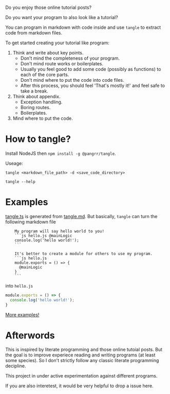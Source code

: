 Do you enjoy those online tutorial posts?

Do you want your program to also look like a tutorial?

You can program in markdown with code inside and use `tangle` to extract code from markdown files.

To get started creating your tutorial like program:
1. Think and write about key points.
    - Don't mind the completeness of your program.
    - Don't mind route works or boilerplates.
    - Usually you feel good to add some code (possibly as functions) to each of the core parts.
    - Don't mind where to put the code into code files.
    - After this process, you should feel 'That's mostly it!' and feel safe to take a break.
2. Think about appendix.
    - Exception handling.
    - Boring routes.
    - Boilerplates.
3. Mind where to put the code.


# How to tangle?
Install NodeJS then `npm install -g @pangrr/tangle`.

Useage:
```
tangle <markdown_file_path> -d <save_code_directory>
```
```
tangle --help
```

# Examples
[tangle.ts](src/tangle.ts) is generated from [tangle.md](src/tangle.md). But basically, `tangle` can turn the following markdown file

        My program will say hello world to you!
        ```js hello.js @mainLogic
        console.log('hello world!');
        ```

        It's better to create a module for others to use my program.
        ```js hello.js
        module.exports = () => {
          @mainLogic
        }
        ```

into `hello.js`
```js
module.exports = () => {
  console.log('hello world!');
}
```
[More examples!](examples)

# Afterwords
This is inspired by literate programming and those online tutoial posts. But the goal is to improve experiece reading and writing programs (at least some species). So I don't strictly follow any classic literate programming decipline.

This project in under active experimentation against different programs.

If you are also interetest, it would be very helpful to drop a issue here.
